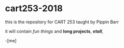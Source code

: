 
# cart253-2018
this is the repository for CART 253 taught by Pippin Barr

it will contain _fun things_ and __long projects__, ___etall___,

-[me]
